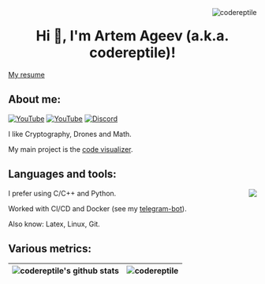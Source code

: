 <img align="right" src="https://komarev.com/ghpvc/?username=codereptile&label=Profile%20views&color=0e75b6&style=flat" alt="codereptile" />
<h1 align="center">Hi 👋, I'm Artem Ageev (a.k.a. codereptile)!</h1>
<p>
<a href="https://codereptile.github.io/codereptile/resume_artem_ageev.pdf">
My resume
</a>
</p>

## About me:

[![YouTube](https://img.shields.io/youtube/channel/subscribers/UCCwBxTgq5AFtSIaTllFRUKQ?style=for-the-badge&label=My+youtube)](https://www.youtube.com/c/CodeReptile)
[![YouTube](https://img.shields.io/youtube/channel/subscribers/UCa51fHSa9D-0Wn8z-JWjtsA?style=for-the-badge&label=My+youtube)](https://www.youtube.com/@CodeReptileEng)
[![Discord](https://img.shields.io/discord/790643218953011220?style=for-the-badge&label=My+Discord)](https://discord.com/invite/e5vCkfZpNJ)

I like Cryptography, Drones and Math.

My main project is the [code visualizer](https://github.com/codereptile/visualizer).

## Languages and tools:
<img align="right" src="https://github-readme-stats.vercel.app/api/top-langs/?username=codereptile&layout=compact&theme=aura&hide_border=true"/>

I prefer using C/C++ and Python.

Worked with CI/CD and Docker (see my [telegram-bot](https://github.com/codereptile/codereptile_cryptography_bot)).

Also know: Latex, Linux, Git.

## Various metrics:

| <img align="center" src="https://github-readme-stats.vercel.app/api?username=codereptile&show_icons=true&include_all_commits=true&theme=aura&hide_border=true" alt="codereptile's github stats"/>| <img align="center" src="https://github-readme-streak-stats.herokuapp.com/?user=codereptile&" alt="codereptile" /> |
| ------------- | ------------- |


